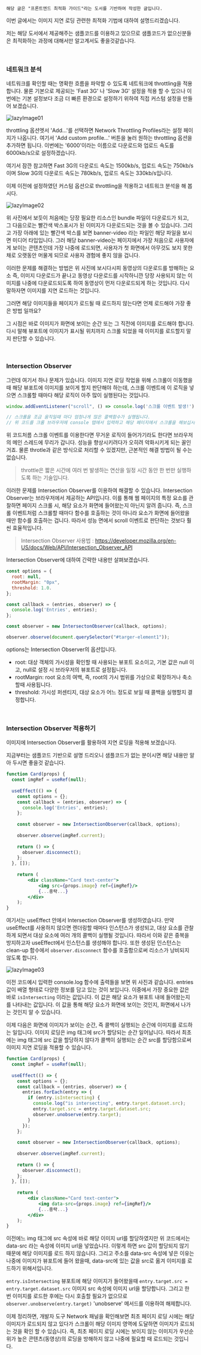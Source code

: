 
```
해당 글은 "프론트엔드 최적화 가이드"라는 도서를 기반하여 작성한 글입니다.
```

이번 글에서는 이미지 지연 로딩 관련한 최적화 기법에 대하여 설명드리겠습니다.

저는 해당 도서에서 제공해주는 샘플코드를 이용하고 있으므로 샘플코드가 없으신분들은 최적화하는 과정에 대해서만 알고계서도 좋을것같습니다.

<br/>

### 네트워크 분석

네트워크를 확인할 때는 명확한 흐름을 파악할 수 있도록 네트워크에 throttling을 적용합니다. 물론 기본으로 제공되는 'Fast 3G' 나 'Slow 3G' 설정을 적용 할 수 있으나 이번에는 기본 설정보다 조금 더 빠른 환경으로 설정하기 위하여 직접 커스텀 설정을 만들어 보겠습니다.

![lazyImage01](./images/lazyImageLosd/lazyImage01.png)

throttling 옵션엣서 'Add...'를 선택하면 Network Throttling Profiles라는 설정 페이지가 나옵니다. 여기서 'Add custom profile...' 버튼을 눌러 원하는 throttling 옵션을 추가하면 됩니다. 이번에는 '6000'이라는 이름으로 다운로드와 업로드 속도를 6000kb/s으로 설정하겠습니다.

여기서 잠깐 참고하면 Fast 3G의 다운로드 속도는 1500kb/s, 업로드 속도는 750kb/s이며 Slow 3G의 다운로드 속도는 780kb/s, 업로드 속도는 330kb/s입니다. 

이제 이전에 설정하였던 커스텀 옵션으로 throttling을 적용하고 네트워크 분석을 해 봅시다.

![lazyImage02](./images/lazyImageLosd/lazyImage02.png)

위 사진에서 보듯이 처음에는 당장 필요한 리소스인 bundle 파일이 다운로드가 되고, 그 다음으로는 빨간색 박스표시가 된 이미지가 다운로드되는 것을 볼 수 있습니다. 그리고 가장 아래에 있는 빨간색 박스를 보면 banner-video 라는 파일인 해당 파일을 보시면 미디어 타입입니다. 그러 해당 banner-video는 페이지에서 가장 처음으로 사용자에게 보이는 콘텐츠인데 가장 나중에 로드되면, 사용자가 첫 화면에서 아무것도 보지 못한 채로 오랫동안 머물게 되므로 사용자 경험에 좋지 않을 겁니다. 

이러한 문제를 해결하는 방법은 위 사진에 보시다시피 동영상의 다운로드를 방해하는 요소 즉, 이미지 다운로드가 끝나고 동영상 다운로드를 시작하니깐 당장 사용되지 않는 이미지를 나중에 다운로드되도록 하여 동영상이 먼저 다운로드되게 하는 것입니다. 다시 말하자면 이미지를 지연 로드하는 것입니다. 

그러면 해당 이미지들을 페이지가 로드될 때 로드하지 않는다면 언제 로드해야 가장 좋은 방법 일까요?

그 시점은 바로 이미지가 화면에 보이는 순간 또는 그 직전에 이미지를 로드해야 합니다. 다시 말해 뷰포트에 이미지가 표시될 위치까지 스크롤 되었을 때 이미지를 로드할지 말지 판단할 수 있습니다. 

<br/>

### Intersection Observer

그런데 여기서 하나 문제가 있습니다. 이미지 지연 로딩 작업을 위해 스크롤이 이동했을 때 해당 뷰포트에 이미지를 보이게 할지 판단해야 하는데, 스크롤 이벤트에 이 로직을 넣으면 스크롤할 때마다 해당 로직이 아주 많이 실행된다는 것입니다.

```javascript
window.addEventListener("scroll", () => console.log('스크롤 이벤트 발생!'));

// 스크롤을 조금 움직일때 마다 엄청나게 많은 콜백함수가 실행됩니다.
// 위 코드를 크롬 브라우저에 console 탭에서 입력하고 해당 페이지에서 스크롤을 해보십시오
```

위 코드처름 스크롤 이벤트를 이용한다면 무거운 로직이 들어가기라도 한다면 브라우저의 메인 스레드에 무리가 갑니다. 성능을 향상시키려다가 오히려 악화시키게 되는 꼴인 거죠. 물론 throtle과 같은 방식으로 처리할 수 있겠지만, 근본적인 해결 방법이 될 수는 없습니다. 

> throttle은 짧은 시간에 여러 번 발생하는 연산을 일정 시간 동안 한 번만 실행하도록 하는 기술입니다. 

이러한 문제를 Intersection Observer를 이용하여 해결할 수 있습니다. Intersection Observer는 브라우저에서 제공하는 API입니다. 이를 통해 웹 페이지의 특정 요소를 관찰하면 페이지 스크롤 시, 해당 요소가 화면에 들어왔는지 아닌지 알려 줍니다. 즉, 스크롤 이벤트처럼 스크롤할 때마다 함수를 호출하는 것이 아니라 요소가 화면에 들어왔을 때만 함수를 호출하는 겁니다. 따라서 성능 면에서 scroll 이벤트로 판단하는 것보다 훨씬 효율적입니다. 

> Intersection Observer 사용법 : https://developer.mozilla.org/en-US/docs/Web/API/Intersection_Observer_API

Intersection Observer에 대하여 간략한 내용만 살펴보겠습니다.

```javascript
const options = {
  root: null,
  rootMargin: "0px",
  threshold: 1.0.
};

const callback = (entries, observer) => {
  console.log('Entries', entries);
};

const observer = new IntersectonObserver(callback, options);

observer.observe(document.querySelector("#targer-element1"));
```

options는 Intersection Observer의 옵션입니다. 

- root: 대상 객체의 가시성을 확인할 때 사용되는 뷰포트 요소이고, 기본 값은 null 이고, null로 설정 시 브라우저의 뷰포트로 설정됩니다. 
- rootMargin: root 요소의 여백, 즉, root의 가시 범위를 가상으로 확장하거나 축소할때 사용됩니다. 
- threshold: 가시성 퍼센티지, 대상 요소가 어느 정도로 보일 때 콜백을 실행할지 결정합니다.

<br/>

### Intersection Observer 적용하기

이미지에 Intersection Observer를 활용하여 지연 로딩을 적용해 보겠습니다.

지금부터는 샘플코드 기반으로 설명 드리오니 샘플코드가 없는 분이시면 해당 내용만 알아 두시면 좋을것 같습니다.

```jsx
function Card(props) {
  const imgRef = useRef(null);
  
  useEffect(() => {
    const options = {};
    const callback = (entries, observer) => {
      console.log('Entries', entries);
    };
    
    const observer = new IntersectionObserver(callback, options);
    
    observer.observe(imgRef.current);
    
    return () => {
      observer.disconnect();
    };
  }, []);
  
	return (
		<div className="Card text-center">
			<img src={props.image} ref={imgRef}/>
			{...중략...}
		</div>
	);
}
```

여기서는 useEffect 안에서 Intersection Observer를 생성하였습니다. 만약 useEffect를 사용하지 않으면 렌더링할 때마다 인스턴스가 생성되고, 대상 요소를 관찰하게 되면서 대상 요소에 여러 개의 콜백이 실행될 것입니다. 따라서 이와 같은 중복을 방지하고자 useEffect에서 인스턴스를 생성해야 합니다. 또한 생성된 인스턴스는 clean-up 함수에서 `observer.disconnect` 함수를 호출함으로써 리소스가 낭비되지 않도록 합니다. 

![lazyImage03](./images/lazyImageLosd/lazyImage03.png)

이전 코드예시 입력한 console.log 함수에 출력들을 보면 위 사진과 같습니다. entries 값이 배열 형태로 다양한 정보를 담고 있는 것이 보입니다. 이중에서 가장 중요한 값은 바로 `isIntersecting` 이라는 값입니다. 이 값은 해당 요소가 뷰포트 내에 들어왔는지를 나타내는 값입니다. 이 값을 통해 해당 요소가 화면에 보이는 것인지, 화면에서 나가는 것인지 알 수 있습니다. 

이제 다음은 화면에 이미지가 보이는 순간, 즉 콜백이 실행되는 순간에 이미지를 로드하는 일입니다. 이미지 로딩은 img 태그에 src가 할당되는 순간 일어납니다. 따라서 최초에는 img 태그에 src 값을 할당하지 않다가 콜백이 실행되는 순간 src를 할당함으로써 이미지 지연 로딩을 적용할 수 있습니다. 

```jsx
function Card(props) {
  const imgRef = useRef(null);
  
  useEffect(() => {
    const options = {};
    const callback = (entries, observer) => {
      entries.forEach(entry => {
        if (entry.isIntersecting) {
          console.log("is intersecting", entry.target.dataset.src);
          entry.target.src = entry.target.dataset.src;
          observer.unobserve(entry.target);
        }
      });
    };
    
    const observer = new IntersectionObserver(callback, options);
    
    observer.observe(imgRef.current);
    
    return () => {
      observer.disconnect();
    };
  }, []);
  
	return (
		<div className="Card text-center">
			<img data-src={props.image} ref={imgRef}/>
			{...중략...}
		</div>
	);
}
```

이전에느 img 태그에 src 속성에 바로 해당 이미지 url를 할당하였지만 위 코드에서는 data-src 라는 속성에 이미지 url을 넣었습니다. 이렇게 하면 src 값이 할당되지 않기 때문에 해당 이미지를 로드 하지 않습니다. 그리고 주소를 data-src 속성에 넣은 이유는 나중에 이미지가 뷰포트에 들어 왔을때, data-src에 있는 값을 src로 옮겨 이미지를 로드하기 위해서입니다. 

`entry.isIntersecting` 뷰포트에 해당 이미지가 들어왔을때 `entry.target.src = entry.target.dataset.src` 이미지 src 속성에 이미지 url을 할당합니다. 그리고 한 번 이미지를 로드한 후에는 다시 호출할 필요가 없으므로 `observer.unobserve(entry.target)` 'unobserve' 메서드를 이용하여 해제합니다.

이제 정리하면, 개발자 도구 Network 패널을 확인해보면 최초 페이지 로딩 시에는 해당 이미지가 로드되지 않고 있다가 스크롤이 해당 이미지 영역에 도달하면 이미지가 로드되는 것을 확인 할 수 있습니다. 즉, 최초 페이지 로딩 시에는 보이지 않는 이미지가 우선순위가 높은 콘텐츠(동영상)의 로딩을 방해하지 않고 나중에 필요할 때 로드되는 것입니다. 

<br/>